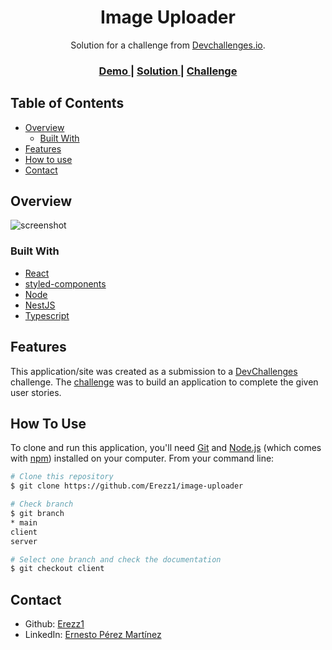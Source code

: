 <!-- Please update value in the {}  -->

<h1 align="center">Image Uploader</h1>

<div align="center">
   Solution for a challenge from  <a href="http://devchallenges.io" target="_blank">Devchallenges.io</a>.
</div>

<div align="center">
  <h3>
    <a target="_blank" href="https://erez-image-uploader.netlify.app/">
      Demo
    </a>
    <span> | </span>
    <a target="_blank" href="https://github.com/Erezz1/image-uploader">
      Solution
    </a>
    <span> | </span>
    <a target="_blank" href="https://devchallenges.io/challenges/O2iGT9yBd6xZBrOcVirx">
      Challenge
    </a>
  </h3>
</div>

<!-- TABLE OF CONTENTS -->

## Table of Contents

- [Overview](#overview)
  - [Built With](#built-with)
- [Features](#features)
- [How to use](#how-to-use)
- [Contact](#contact)

<!-- OVERVIEW -->

## Overview

![screenshot](https://res.cloudinary.com/dlmjyadlo/image/upload/v1664208315/share-image/wgdhemdk3dlac4bjg80n.jpg)

### Built With

<!-- This section should list any major frameworks that you built your project using. Here are a few examples.-->

- [React](https://reactjs.org/)
- [styled-components](https://styled-components.com/)
- [Node](https://nodejs.org/en/)
- [NestJS](https://nestjs.com/)
- [Typescript](https://www.typescriptlang.org/)

## Features

<!-- List the features of your application or follow the template. Don't share the figma file here :) -->

This application/site was created as a submission to a [DevChallenges](https://devchallenges.io/challenges) challenge. The [challenge](https://devchallenges.io/challenges/O2iGT9yBd6xZBrOcVirx) was to build an application to complete the given user stories.

## How To Use

<!-- Example: -->

To clone and run this application, you'll need [Git](https://git-scm.com) and [Node.js](https://nodejs.org/en/download/) (which comes with [npm](http://npmjs.com)) installed on your computer. From your command line:

```bash
# Clone this repository
$ git clone https://github.com/Erezz1/image-uploader

# Check branch
$ git branch
* main
client
server

# Select one branch and check the documentation
$ git checkout client
```

## Contact

- Github: [Erezz1](https://github.com/Erezz1)
- LinkedIn: [Ernesto Pérez Martínez](https://www.linkedin.com/in/ernesto-p%C3%A9rez-mart%C3%ADnez-b190411a0/)
